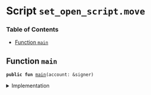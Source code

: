 
<a name="SCRIPT"></a>

# Script `set_open_script.move`

### Table of Contents

-  [Function `main`](#SCRIPT_main)



<a name="SCRIPT_main"></a>

## Function `main`



<pre><code><b>public</b> <b>fun</b> <a href="#SCRIPT_main">main</a>(account: &signer)
</code></pre>



<details>
<summary>Implementation</summary>


<pre><code><b>fun</b> <a href="#SCRIPT_main">main</a>(account: &signer) {
    <a href="../../modules/doc/TransactionPublishOption.md#0x1_TransactionPublishOption_set_open_script">TransactionPublishOption::set_open_script</a>(account)
}
</code></pre>



</details>
